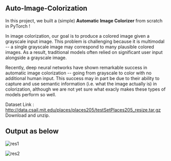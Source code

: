 ## Auto-Image-Colorization

In this project, we built a (simple) **Automatic Image Colorizer** from scratch in PyTorch !

In image colorization, our goal is to produce a colored image given a grayscale input image. This problem is challenging because it is multimodal -- a single grayscale image may correspond to many plausible colored images. As a result, traditional models often relied on significant user input alongside a grayscale image.

Recently, deep neural networks have shown remarkable success in automatic image colorization -- going from grayscale to color with no additional human input. This success may in part be due to their ability to capture and use semantic information (i.e. what the image actually is) in colorization, although we are not yet sure what exacly makes these types of models perform so well.

Dataset Link : http://data.csail.mit.edu/places/places205/testSetPlaces205_resize.tar.gz
Download and unzip.

## Output as below

![res1](https://user-images.githubusercontent.com/58246016/92350152-b60a3f00-f0f5-11ea-93e5-44390ca31f76.png)

![res2](https://user-images.githubusercontent.com/58246016/92350168-c9b5a580-f0f5-11ea-8261-13a0b8375dba.png)

